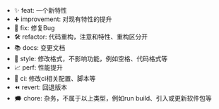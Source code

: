 - ✨ feat: 一个新特性
- ➕ improvement: 对现有特性的提升
- 🐛 fix: 修复Bug
- 🛠 refactor: 代码重构，注意和特性、重构区分开
- 📚 docs: 变更文档
- 💅 style: 修改格式，不影响功能，例如空格、代码格式等
- 📈 perf: 性能提升
- 🔧 ci: 修改ci相关配置、脚本等
- ⏪ revert: 回退版本
- 🗯 chore: 杂务，不属于以上类型，例如run build、引入或更新软件包等
